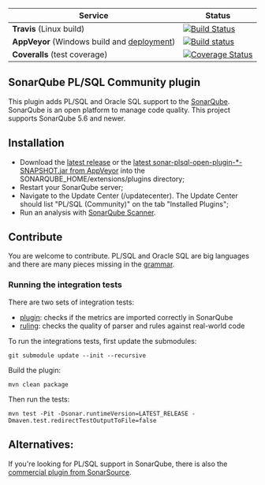 Service | Status
--- | ---
**Travis** (Linux build) | [![Build Status](https://travis-ci.org/felipebz/sonar-plsql.svg?branch=master)](https://travis-ci.org/felipebz/sonar-plsql)
**AppVeyor** (Windows build and [deployment](https://ci.appveyor.com/project/felipebz/sonar-plsql/build/artifacts)) | [![Build status](https://ci.appveyor.com/api/projects/status/6tpemq3g7d0drub8/branch/master?svg=true)](https://ci.appveyor.com/project/felipebz/sonar-plsql/branch/master)
**Coveralls** (test coverage) | [![Coverage Status](https://coveralls.io/repos/github/felipebz/sonar-plsql/badge.svg?branch=coveralls)](https://coveralls.io/github/felipebz/sonar-plsql?branch=coveralls)

## SonarQube PL/SQL Community plugin
This plugin adds PL/SQL and Oracle SQL support to the [SonarQube](https://www.sonarqube.org). SonarQube is an open platform to manage code quality. This project supports SonarQube 5.6 and newer.

## Installation
- Download the [latest release](https://github.com/felipebz/sonar-plsql/releases) or the [latest sonar-plsql-open-plugin-\*-SNAPSHOT.jar from AppVeyor](https://ci.appveyor.com/project/felipebz/sonar-plsql/build/artifacts) into the SONARQUBE_HOME/extensions/plugins directory;
- Restart your SonarQube server;
- Navigate to the Update Center (<SonarQube URL>/updatecenter). The Update Center should list "PL/SQL (Community)" on the tab "Installed Plugins";
- Run an analysis with [SonarQube Scanner](http://docs.sonarqube.org/display/SONAR/Analyzing+with+SonarQube+Scanner).

## Contribute
You are welcome to contribute. PL/SQL and Oracle SQL are big languages and there are many pieces missing in the [grammar](https://github.com/felipebz/sonar-plsql/blob/master/plsql-frontend/src/main/java/org/sonar/plugins/plsqlopen/api/PlSqlGrammar.java).

### Running the integration tests

There are two sets of integration tests:

- [plugin](https://github.com/felipebz/sonar-plsql/tree/master/its/plugin): checks if the metrics are imported correctly in SonarQube
- [ruling](https://github.com/felipebz/sonar-plsql/tree/master/its/ruling): checks the quality of parser and rules against real-world code

To run the integrations tests, first update the submodules:

    git submodule update --init --recursive
    
Build the plugin:

    mvn clean package
    
Then run the tests:
    
    mvn test -Pit -Dsonar.runtimeVersion=LATEST_RELEASE -Dmaven.test.redirectTestOutputToFile=false

## Alternatives:
If you're looking for PL/SQL support in SonarQube, there is also 
the [commercial plugin from SonarSource](http://www.sonarsource.com/products/plugins/languages/plsql/).
